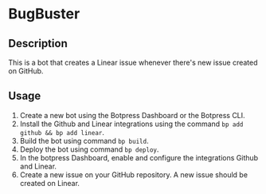 # BugBuster

## Description

This is a bot that creates a Linear issue whenever there's new issue created on GitHub.

## Usage

1. Create a new bot using the Botpress Dashboard or the Botpress CLI.
2. Install the Github and Linear integrations using the command `bp add github && bp add linear`.
3. Build the bot using command `bp build`.
4. Deploy the bot using command `bp deploy`.
5. In the botpress Dashboard, enable and configure the integrations Github and Linear.
6. Create a new issue on your GitHub repository. A new issue should be created on Linear.
